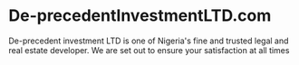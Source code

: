# De-precedentInvestmentLTD.com
De-precedent investment LTD is one of Nigeria's fine and trusted legal and real estate developer. We are set out to ensure your satisfaction at all times
